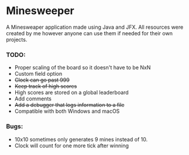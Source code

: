 # Minesweeper

A Minesweaper application made using Java and JFX. 
All resources were created by me however anyone can use them if needed for their own projects.

### TODO:
* Proper scaling of the board so it doesn't have to be NxN
* Custom field option
* ~~Clock can go past 999~~
* ~~Keep track of high scores~~
* High scores are stored on a global leaderboard
* Add comments
* ~~Add a debugger that logs information to a file~~
* Compatible with both Windows and macOS

### Bugs:
* 10x10 sometimes only generates 9 mines instead of 10.
* Clock will count for one more tick after winning

